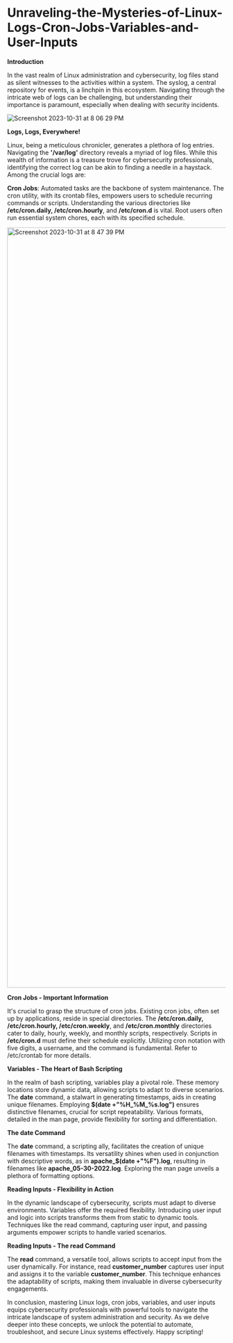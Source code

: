 # Unraveling-the-Mysteries-of-Linux-Logs-Cron-Jobs-Variables-and-User-Inputs

**Introduction**

In the vast realm of Linux administration and cybersecurity, log files stand as silent witnesses to the activities within a system. The syslog, a central repository for events, is a linchpin in this ecosystem. Navigating through the intricate web of logs can be challenging, but understanding their importance is paramount, especially when dealing with security incidents.


![Screenshot 2023-10-31 at 8 06 29 PM](https://github.com/CyberSecBlog/Unraveling-the-Mysteries-of-Linux-Logs-Cron-Jobs-Variables-and-User-Inputs/assets/148671791/b66a52d2-a6e6-49ff-b52d-4080dc2fb6c9)


**Logs, Logs, Everywhere!**

Linux, being a meticulous chronicler, generates a plethora of log entries. Navigating the **'/var/log'** directory reveals a myriad of log files. While this wealth of information is a treasure trove for cybersecurity professionals, identifying the correct log can be akin to finding a needle in a haystack. Among the crucial logs are:


**Cron Jobs**: Automated tasks are the backbone of system maintenance. The cron utility, with its crontab files, empowers users to schedule recurring commands or scripts. Understanding the various directories like **/etc/cron.daily, /etc/cron.hourly**, and **/etc/cron.d** is vital. Root users often run essential system chores, each with its specified schedule.




<img width="1749" alt="Screenshot 2023-10-31 at 8 47 39 PM" src="https://github.com/CyberSecBlog/Unraveling-the-Mysteries-of-Linux-Logs-Cron-Jobs-Variables-and-User-Inputs/assets/148671791/6be2dd93-60ce-49d2-9a89-5c4f9f71569f">




**Cron Jobs - Important Information**

It's crucial to grasp the structure of cron jobs. Existing cron jobs, often set up by applications, reside in special directories. The **/etc/cron.daily, /etc/cron.hourly, /etc/cron.weekly**, and **/etc/cron.monthly** directories cater to daily, hourly, weekly, and monthly scripts, respectively. Scripts in **/etc/cron.d** must define their schedule explicitly. Utilizing cron notation with five digits, a username, and the command is fundamental. Refer to /etc/crontab for more details.


**Variables - The Heart of Bash Scripting**

In the realm of bash scripting, variables play a pivotal role. These memory locations store dynamic data, allowing scripts to adapt to diverse scenarios. The **date** command, a stalwart in generating timestamps, aids in creating unique filenames. Employing **$(date +"%H\_%M\_%s.log")** ensures distinctive filenames, crucial for script repeatability. Various formats, detailed in the man page, provide flexibility for sorting and differentiation.




**The date Command**

The **date** command, a scripting ally, facilitates the creation of unique filenames with timestamps. Its versatility shines when used in conjunction with descriptive words, as in **apache_$(date +"%F").log**, resulting in filenames like **apache_05-30-2022.log**. Exploring the man page unveils a plethora of formatting options.


**Reading Inputs - Flexibility in Action**

In the dynamic landscape of cybersecurity, scripts must adapt to diverse environments. Variables offer the required flexibility. Introducing user input and logic into scripts transforms them from static to dynamic tools. Techniques like the read command, capturing user input, and passing arguments empower scripts to handle varied scenarios.



**Reading Inputs - The read Command**

The **read** command, a versatile tool, allows scripts to accept input from the user dynamically. For instance, read **customer_number** captures user input and assigns it to the variable **customer_number**. This technique enhances the adaptability of scripts, making them invaluable in diverse cybersecurity engagements.


In conclusion, mastering Linux logs, cron jobs, variables, and user inputs equips cybersecurity professionals with powerful tools to navigate the intricate landscape of system administration and security. As we delve deeper into these concepts, we unlock the potential to automate, troubleshoot, and secure Linux systems effectively. Happy scripting!
